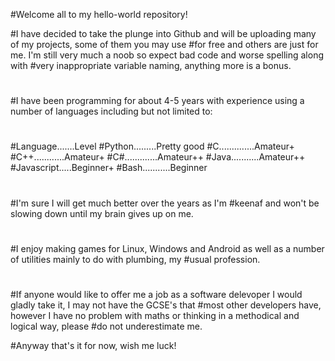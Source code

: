 #Welcome all to my hello-world repository!

#I have decided to take the plunge into Github and will be uploading many of my projects, some of them you may use 
#for free and others are just for me. I'm still very much a noob so expect bad code and worse spelling along with 
#very inappropriate variable naming, anything more is a bonus.
#
#I have been programming for about 4-5 years with experience using a number of languages including but not limited to:
#
#Language.......Level
#Python.........Pretty good
#C..............Amateur+
#C++............Amateur+
#C#.............Amateur++
#Java...........Amateur++ 
#Javascript.....Beginner+
#Bash...........Beginner
#  
#I'm sure I will get much better over the years as I'm #keenaf and won't be slowing down until my brain gives up on me.
#
#I enjoy making games for Linux, Windows and Android as well as a number of utilities mainly to do with plumbing, my 
#usual profession.
#
#If anyone would like to offer me a job as a software delevoper I would gladly take it, I may not have the GCSE's that 
#most other developers have, however I have no problem with maths or thinking in a methodical and logical way, please 
#do not underestimate me. 

#Anyway that's it for now, wish me luck!
